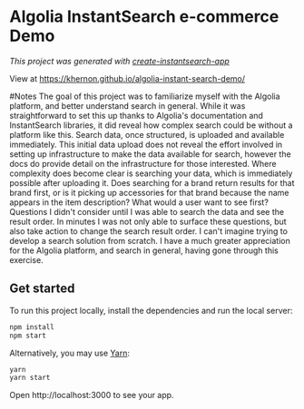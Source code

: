 # Algolia InstantSearch e-commerce Demo
_This project was generated with [create-instantsearch-app](https://github.com/algolia/create-instantsearch-app)_

View at https://khernon.github.io/algolia-instant-search-demo/

#Notes
The goal of this project was to familiarize myself with the Algolia platform, and better understand search in general. While it was straightforward to set this up thanks to Algolia's documentation and InstantSearch libraries, it did reveal how complex search could be without a platform like this. Search data, once structured, is uploaded and available immediately. This initial data upload does not reveal the effort involved in setting up infrastructure to make the data available for search, however the docs do provide detail on the infrastructure for those interested. Where complexity does become clear is searching your data, which is immediately possible after uploading it. Does searching for a brand return results for that brand first, or is it picking up accessories for that brand because the name appears in the item description? What would a user want to see first? Questions I didn't consider until I was able to search the data and see the result order. In minutes I was not only able to surface these questions, but also take action to change the search result order. I can't imagine trying to develop a search solution from scratch. I have a much greater appreciation for the Algolia platform, and search in general, having gone through this exercise.

## Get started

To run this project locally, install the dependencies and run the local server:

```sh
npm install
npm start
```

Alternatively, you may use [Yarn](https://http://yarnpkg.com/):

```sh
yarn
yarn start
```

Open http://localhost:3000 to see your app.
